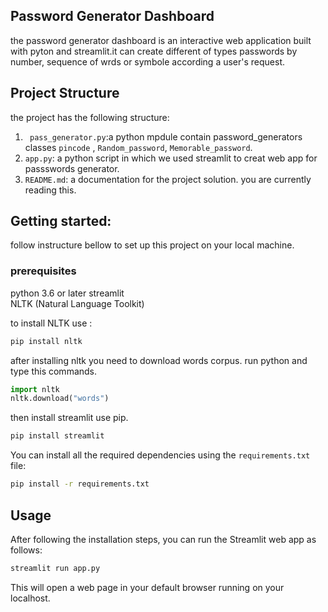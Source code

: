 ## Password Generator Dashboard
the password generator dashboard is an interactive web application built with pyton and streamlit.it can create different of types passwords by number, sequence of wrds or symbole according a user's request.

## Project Structure

the project has the following structure:
1. ` pass_generator.py`:a python mpdule contain password_generators classes `pincode` , `Random_password`, `Memorable_password`.
2. `app.py`: a python script in which we used streamlit to creat web app for passswords generator. 
3. `README.md`: a documentation for the project solution. you are currently reading this.

## Getting started:
follow instructure bellow to set up this project on your local machine.

### prerequisites
python 3.6 or later
streamlit  
NLTK (Natural Language Toolkit)

to install NLTK use :
```bash
pip install nltk
```
after installing nltk you need to download words corpus. run python and type this commands.
```python
import nltk
nltk.download("words")
```
then install streamlit use pip.
```bash 
pip install streamlit
```

You can install all the required dependencies using the `requirements.txt` file:

```bash
pip install -r requirements.txt
```
## Usage

After following the installation steps, you can run the Streamlit web app as follows:

```bash
streamlit run app.py
```

This will open a web page in your default browser running on your localhost.
